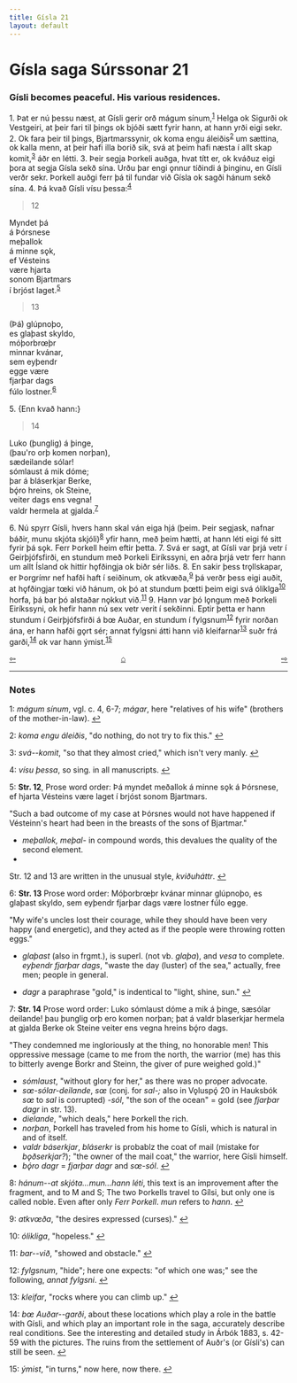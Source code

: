 ```yaml
---
title: Gísla 21
layout: default
---
```


# Gísla saga Súrssonar 21

### Gísli becomes peaceful. His various residences.

1\. Þat er nú þessu næst, at Gísli gerir orð mágum sínum,<sup id="a1">[1](#myfootnote1)</sup> Helga ok Sigurði ok Vestgeiri, at þeir fari til þings ok bjóði sætt fyrir hann, at hann yrði eigi sekr. 2. Ok fara þeir til þings, Bjartmarssynir, ok koma engu áleiðis<sup id="a2">[2](#myfootnote2)</sup> um sættina, ok kalla menn, at þeir hafi illa borið sik, svá at þeim hafi næsta í allt skap komit,<sup id="a3">[3](#myfootnote3)</sup> áðr en létti. 3. Þeir segja Þorkeli auðga, hvat títt er, ok kváðuz eigi þora at segja Gísla sekð sína. Urðu þar engi &#x1EB;nnur tíðindi á þinginu, en Gísli verðr sekr. Þorkell auðgi ferr þá til fundar við Gísla ok sagði hánum sekð sína. 4. Þá kvað Gísli vísu þessa:<sup id="a4">[4](#myfootnote4)</sup>

   >12   
   >    
   Myndet þá   
   á Þórsnese   
   meþallok   
   á minne s&#x1EB;k,   
   ef Vésteins   
   være hjarta   
   sonom Bjartmars   
   í brjóst laget.<sup id="a5">[5](#myfootnote5)</sup>   

   >13   
   >    
   (Þá) glúpnoþo,   
   es glaþast skyldo,  
   móþorbr&oelig;þr   
   minnar kvánar,   
   sem eyþendr   
   egge være   
   fjarþar dags   
   fúlo lostner.<sup id="a6">[6](#myfootnote6)</sup>  

   5\. {Enn kvað hann:}

   >14   
   >   
   Luko (þunglig) á þinge,   
   (þau'ro orþ komen norþan),   
   sædeilande sólar!   
   sómlaust á mik dóme;   
   þar á bláserkjar Berke,   
   bǫ́ro hreins, ok Steine,   
   veiter dags ens vegna!   
   valdr hermela at gjalda.<sup id="a7">[7](#myfootnote7)</sup>   

6\. Nú spyrr Gísli, hvers hann skal ván eiga hjá (þeim. Þeir segjask, nafnar báðir, munu skjóta skjóli)<sup id="a8">[8](#myfootnote8)</sup> yfir hann, með þeim hætti, at hann léti eigi fé sitt fyrir þá s&#x1EB;k. Ferr Þorkell heim eftir þetta. 7. Svá er sagt, at Gísli var þrjá vetr í Geirþjófsfirði, en stundum með Þorkeli Eiríkssyni, en aðra þrjá vetr ferr hann um allt Ísland ok hittir h&#x1EB;fðingja ok biðr sér liðs. 8. En sakir þess tr&#x1EB;llskapar, er Þorgrímr nef hafði haft í seiðinum, ok atkvæða,<sup id="a9">[9](#myfootnote9)</sup> þá verðr þess eigi auðit, at h&#x1EB;fðingjar t&oelig;ki við hánum, ok þó at stundum þ&oelig;tti þeim eigi svá ólíklga<sup id="a10">[10](#myfootnote10)</sup> horfa, þá bar þó alstaðar n&#x1EB;kkut við.<sup id="a11">[11](#myfootnote11)</sup> 9. Hann var þó l&#x1EB;ngum með Þorkeli Eiríkssyni, ok hefir hann nú sex vetr verit í sekðinni. Eptir þetta er hann stundum í Geirþjófsfirði á b&oelig; Auðar, en stundum í fylgsnum<sup id="a12">[12](#myfootnote12)</sup> fyrir norðan ána, er hann hafði g&#x1EB;rt sér; annat fylgsni átti hann við kleifarnar<sup id="a13">[13](#myfootnote13)</sup> suðr frá garði,<sup id="a14">[14](#myfootnote14)</sup> ok var hann ýmist.<sup id="a15">[15](#myfootnote15)</sup>

<div style="float: left"><a href="http://rcblack.net/Gisla_saga/Gisla_20">⇦</a></div>
<div style="float: right"><a href="http://rcblack.net/Gisla_saga/Gisla_22">⇨</a></div>
<div style="margin: 0 auto; width: 100px;"><a href="http://rcblack.net/Gisla_saga/Gisla_home">&#8962;</a></div>

---

### Notes

<a name="myfootnote1" id="f1">1</a>:
 _mágum sínum_, vgl. c. 4, 6-7; _mágar_, here "relatives of his wife" (brothers of the mother-in-law).
[↩](#a1)

<a name="myfootnote2" id="f2">2</a>:
 _koma engu áleiðis_, "do nothing, do not try to fix this."
[↩](#a2)

<a name="myfootnote3" id="f3">3</a>:
 _svá--komit_, "so that they almost cried," which isn't very manly.
[↩](#a3)

<a name="myfootnote4" id="f4">4</a>:
 _vísu þessa_, so sing. in all manuscripts.
[↩](#a4)

<a name="myfootnote5" id="f5">5</a>:
 __Str. 12__, Prose word order: Þá myndet meðallok á minne s&#x1EB;k á Þórsnese, ef hjarta Vésteins være laget í brjóst sonom Bjartmars.

"Such a bad outcome of my case at Þórsnes would not have happened if Vésteinn's heart had been in the breasts of the sons of Bjartmar."

* _meþallok, meþal-_ in compound words, this devalues the quality of the second element.
*
Str. 12 and 13 are written in the unusual style, _kviðuháttr_.
[↩](#a5)

<a name="myfootnote6" id="f6">6</a>:
 __Str. 13__ Prose word order: Móþorbr&oelig;þr kvánar minnar glúpnoþo, es glaþast skyldo, sem eyþendr fjarþar dags være lostner fúlo egge.

"My wife's uncles lost their courage, while they should have been very happy (and energetic), and they acted as if the people were throwing rotten eggs."

* _glaþast_ (also in frgmt.), is superl. (not  vb. _glaþa_), and _vesa_ to complete. _eyþendr fjarþar dags_, "waste the day (luster) of the sea," actually, free men; people in general.

* _dagr_ a paraphrase "gold," is indentical to "light, shine, sun."
[↩](#a6)

<a name="myfootnote7" id="f7">7</a>:
 __Str. 14__ Prose word order: Luko sómlaust dóme a mik á þinge, sæsólar deilande! þau þunglig orþ ero komen norþan; þat á valdr blaserkjar hermela at gjalda Berke ok Steine veiter ens vegna hreins bǫ́ro dags.

"They condemned me ingloriously at the thing, no honorable men! This oppressive message (came to me from the north, the warrior (me) has this to bitterly avenge Borkr and Steinn, the giver of pure weighed gold.)"

* _sómlaust_, "without glory for her," as there was no proper advocate.
* _s&oelig;-sólar-deilande_, _s&oelig;_ (conj. for _sal-;_ also in V&#x1EB;luspǫ́ 20 in Hauksbók _s&oelig;_ to _sal_ is corrupted) _-sól_, "the son of the ocean" = gold (see _fjarþar dagr_ in str. 13).
* _dielande_, "which deals," here Þorkell the rich.
* _norþan_, Þorkell has traveled from his home to Gísli, which is natural in and of itself.
* _valdr báserkjar_, _bláserkr_ is probablz the coat of mail (mistake for _b&#x1EB;ðserkjar?_); "the owner of the mail coat," the warrior, here Gísli himself.
* _bǫ́ro dagr_ = _fjarþar dagr_ and _s&oelig;-sól_.
[↩](#a7)

<a name="myfootnote8" id="f8">8</a>:
 _hánum--at skjóta...mun...hann léti_, this text is an improvement after the fragment, and to M and S; The two Þorkells travel to Gílsi, but only one is called noble. Even after only _Ferr Þorkell_. _mun_ refers to _hann_.
[↩](#a8)

<a name="myfootnote9" id="f9">9</a>:
 _atkv&oelig;ða_, "the desires expressed (curses)."
[↩](#a9)

<a name="myfootnote10" id="f10">10</a>:
 _ólikliga_, "hopeless."
[↩](#a10)

<a name="myfootnote11" id="f11">11</a>:
 _bar--við_, "showed and obstacle."
[↩](#a11)

<a name="myfootnote12" id="f12">12</a>:
 _fylgsnum_, "hide"; here one expects: "of which one was;" see the following, _annat fylgsni_.
[↩](#a12)

<a name="myfootnote13" id="f13">13</a>:
 _kleifar_, "rocks where you can climb up."
[↩](#a13)

<a name="myfootnote14" id="f14">14</a>:
 _b&oelig; Auðar--garði_, about these locations which play a role in the battle with Gísli, and which play an important role in the saga, accurately describe real conditions. See the interesting and detailed study in Árbók 1883, s. 42-59 with the pictures. The ruins from the settlement of Auðr's (or Gísli's) can still be seen.
[↩](#a14)

<a name="myfootnote15" id="f15">15</a>:
 _ýmist_, "in turns," now here, now there.
[↩](#a15)
